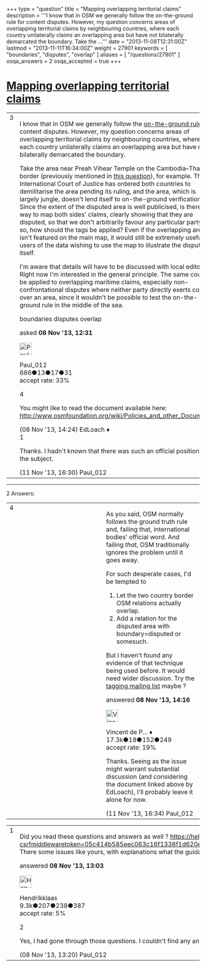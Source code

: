 +++
type = "question"
title = "Mapping overlapping territorial claims"
description = '''I know that in OSM we generally follow the on-the-ground rule for content disputes. However, my question concerns areas of overlapping territorial claims by neighbouring countries, where each country unilaterally claims an overlapping area but have not bilaterally demarcated the boundary.  Take the ...'''
date = "2013-11-08T12:31:00Z"
lastmod = "2013-11-11T16:34:00Z"
weight = 27901
keywords = [ "boundaries", "disputes", "overlap" ]
aliases = [ "/questions/27901" ]
osqa_answers = 2
osqa_accepted = true
+++

<div class="headNormal">

# [Mapping overlapping territorial claims](/questions/27901/mapping-overlapping-territorial-claims)

</div>

<div id="main-body">

<div id="askform">

<table id="question-table" style="width:100%;">
<colgroup>
<col style="width: 50%" />
<col style="width: 50%" />
</colgroup>
<tbody>
<tr>
<td style="width: 30px; vertical-align: top"><div class="vote-buttons">
<span id="post-27901-upvote" class="ajax-command post-vote up" rel="nofollow" title="I like this post (click again to cancel)"> </span>
<div id="post-27901-score" class="post-score" title="current number of votes">
3
</div>
<span id="post-27901-downvote" class="ajax-command post-vote down" rel="nofollow" title="I dont like this post (click again to cancel)"> </span> <span id="favorite-mark" class="ajax-command favorite-mark" rel="nofollow" title="mark/unmark this question as favorite (click again to cancel)"> </span>
<div id="favorite-count" class="favorite-count">
&#10;</div>
</div></td>
<td><div id="item-right">
<div class="question-body">
<p>I know that in OSM we generally follow the <a href="https://wiki.openstreetmap.org/wiki/Disputes#On_the_Ground_Rule">on-the-ground rule</a> for content disputes. However, my question concerns areas of overlapping territorial claims by neighbouring countries, where each country unilaterally claims an overlapping area but have not bilaterally demarcated the boundary.</p>
<p>Take the area near Preah Vihear Temple on the Cambodia–Thailand border (previously mentioned in <a href="/questions/22169/cambodian-borders-phu-quoc-and-preah-vihear">this question</a>), for example. The International Court of Justice has ordered both countries to demilitarise the area pending its ruling, and the area, which is largely jungle, doesn't lend itself to on-the-ground verification. Since the extent of the disputed area is well publicised, is there a way to map both sides' claims, clearly showing that they are disputed, so that we don't arbitrarily favour any particular party? If so, how should the tags be applied? Even if the overlapping area isn't featured on the main map, it would still be extremely useful for users of the data wishing to use the map to illustrate the dispute itself.</p>
<p>I'm aware that details will have to be discussed with local editors. Right now I'm interested in the general principle. The same could be applied to overlapping maritime claims, especially non-confrontational disputes where neither party directly exerts control over an area, since it wouldn't be possible to test the on-the-ground rule in the middle of the sea.</p>
</div>
<div id="question-tags" class="tags-container tags">
<span class="post-tag tag-link-boundaries" rel="tag" title="see questions tagged &#39;boundaries&#39;">boundaries</span> <span class="post-tag tag-link-disputes" rel="tag" title="see questions tagged &#39;disputes&#39;">disputes</span> <span class="post-tag tag-link-overlap" rel="tag" title="see questions tagged &#39;overlap&#39;">overlap</span>
</div>
<div id="question-controls" class="post-controls">
&#10;</div>
<div class="post-update-info-container">
<div class="post-update-info post-update-info-user">
<p>asked <strong>08 Nov '13, 12:31</strong></p>
<img src="https://secure.gravatar.com/avatar/3e4de1232f3377cc783012d889d0375c?s=32&amp;d=identicon&amp;r=g" class="gravatar" width="32" height="32" alt="Paul_012&#39;s gravatar image" />
<p><span>Paul_012</span><br />
<span class="score" title="686 reputation points">686</span><span title="13 badges"><span class="badge1">●</span><span class="badgecount">13</span></span><span title="17 badges"><span class="silver">●</span><span class="badgecount">17</span></span><span title="31 badges"><span class="bronze">●</span><span class="badgecount">31</span></span><br />
<span class="accept_rate" title="Rate of the user&#39;s accepted answers">accept rate:</span> <span title="Paul_012 has one accepted answer">33%</span></p>
</div>
</div>
<div id="comments-container-27901" class="comments-container">
<span id="27911"></span>
<div id="comment-27911" class="comment">
<div id="post-27911-score" class="comment-score">
4
</div>
<div class="comment-text">
<p>You might like to read the document available here: <a href="http://www.osmfoundation.org/wiki/Policies_and_other_Documents">http://www.osmfoundation.org/wiki/Policies_and_other_Documents</a></p>
</div>
<div id="comment-27911-info" class="comment-info">
<span class="comment-age">(08 Nov '13, 14:24)</span> <span class="comment-user userinfo">EdLoach ♦</span>
</div>
</div>
<span id="27975"></span>
<div id="comment-27975" class="comment">
<div id="post-27975-score" class="comment-score">
1
</div>
<div class="comment-text">
<p>Thanks. I hadn't known that there was such an official position on the subject.</p>
</div>
<div id="comment-27975-info" class="comment-info">
<span class="comment-age">(11 Nov '13, 16:30)</span> <span class="comment-user userinfo">Paul_012</span>
</div>
</div>
</div>
<div id="comment-tools-27901" class="comment-tools">
&#10;</div>
<div class="clear">
&#10;</div>
<div id="comment-27901-form-container" class="comment-form-container">
&#10;</div>
<div class="clear">
&#10;</div>
</div></td>
</tr>
</tbody>
</table>

------------------------------------------------------------------------

<div class="tabBar">

<span id="sort-top"></span>

<div class="headQuestions">

2 Answers:

</div>

</div>

<span id="27910"></span>

<div id="answer-container-27910" class="answer accepted-answer">

<table style="width:100%;">
<colgroup>
<col style="width: 50%" />
<col style="width: 50%" />
</colgroup>
<tbody>
<tr>
<td style="width: 30px; vertical-align: top"><div class="vote-buttons">
<span id="post-27910-upvote" class="ajax-command post-vote up" rel="nofollow" title="I like this post (click again to cancel)"> </span>
<div id="post-27910-score" class="post-score" title="current number of votes">
4
</div>
<span id="post-27910-downvote" class="ajax-command post-vote down" rel="nofollow" title="I dont like this post (click again to cancel)"> </span> <span class="accept-answer on" rel="nofollow" title="Paul_012 has selected this answer as the correct answer"> </span>
</div></td>
<td><div class="item-right">
<div class="answer-body">
<p>As you said, OSM normally follows the ground truth rule and, failing that, international bodies' official word. And failing <em>that</em>, OSM traditionally ignores the problem until it goes away.</p>
<p>For such desperate cases, I'd be tempted to</p>
<ol>
<li>Let the two country border OSM relations actually overlap.</li>
<li>Add a relation for the disputed area with boundary=disputed or somesuch.</li>
</ol>
<p>But I haven't found any evidence of that technique being used before. It would need wider discussion. Try the <a href="https://lists.openstreetmap.org/listinfo/tagging">tagging mailing list</a> maybe ?</p>
</div>
<div class="answer-controls post-controls">
&#10;</div>
<div class="post-update-info-container">
<div class="post-update-info post-update-info-user">
<p>answered <strong>08 Nov '13, 14:16</strong></p>
<img src="https://secure.gravatar.com/avatar/d20f86db9a6f03cb070e9fbaaf0b7228?s=32&amp;d=identicon&amp;r=g" class="gravatar" width="32" height="32" alt="Vincent%20de%20Phily&#39;s gravatar image" />
<p><span>Vincent de P... ♦</span><br />
<span class="score" title="17304 reputation points"><span>17.3k</span></span><span title="18 badges"><span class="badge1">●</span><span class="badgecount">18</span></span><span title="152 badges"><span class="silver">●</span><span class="badgecount">152</span></span><span title="249 badges"><span class="bronze">●</span><span class="badgecount">249</span></span><br />
<span class="accept_rate" title="Rate of the user&#39;s accepted answers">accept rate:</span> <span title="Vincent de Phily has 64 accepted answers">19%</span></p>
</div>
</div>
<div id="comments-container-27910" class="comments-container">
<span id="27976"></span>
<div id="comment-27976" class="comment">
<div id="post-27976-score" class="comment-score">
&#10;</div>
<div class="comment-text">
<p>Thanks. Seeing as the issue might warrant substantial discussion (and considering the document linked above by EdLoach), I'll probably leave it alone for now.</p>
</div>
<div id="comment-27976-info" class="comment-info">
<span class="comment-age">(11 Nov '13, 16:34)</span> <span class="comment-user userinfo">Paul_012</span>
</div>
</div>
</div>
<div id="comment-tools-27910" class="comment-tools">
&#10;</div>
<div class="clear">
&#10;</div>
<div id="comment-27910-form-container" class="comment-form-container">
&#10;</div>
<div class="clear">
&#10;</div>
</div></td>
</tr>
</tbody>
</table>

</div>

<span id="27903"></span>

<div id="answer-container-27903" class="answer">

<table style="width:100%;">
<colgroup>
<col style="width: 50%" />
<col style="width: 50%" />
</colgroup>
<tbody>
<tr>
<td style="width: 30px; vertical-align: top"><div class="vote-buttons">
<span id="post-27903-upvote" class="ajax-command post-vote up" rel="nofollow" title="I like this post (click again to cancel)"> </span>
<div id="post-27903-score" class="post-score" title="current number of votes">
1
</div>
<span id="post-27903-downvote" class="ajax-command post-vote down" rel="nofollow" title="I dont like this post (click again to cancel)"> </span>
</div></td>
<td><div class="item-right">
<div class="answer-body">
<p>Did you read these questions and answers as well ? <a href="https://help.openstreetmap.org/search/?csrfmiddlewaretoken=05c414b585eec063c16f1338f1d620e9&amp;q=disputed+borders&amp;Submit=Search&amp;t=question">https://help.openstreetmap.org/search/?csrfmiddlewaretoken=05c414b585eec063c16f1338f1d620e9&amp;q=disputed+borders&amp;Submit=Search&amp;t=question</a> There some issues like yours, with explanations what the guidance is for OSM.</p>
</div>
<div class="answer-controls post-controls">
&#10;</div>
<div class="post-update-info-container">
<div class="post-update-info post-update-info-user">
<p>answered <strong>08 Nov '13, 13:03</strong></p>
<img src="https://secure.gravatar.com/avatar/742e93034cd38ad243f7ab26f350b659?s=32&amp;d=identicon&amp;r=g" class="gravatar" width="32" height="32" alt="Hendrikklaas&#39;s gravatar image" />
<p><span>Hendrikklaas</span><br />
<span class="score" title="9286 reputation points"><span>9.3k</span></span><span title="207 badges"><span class="badge1">●</span><span class="badgecount">207</span></span><span title="238 badges"><span class="silver">●</span><span class="badgecount">238</span></span><span title="387 badges"><span class="bronze">●</span><span class="badgecount">387</span></span><br />
<span class="accept_rate" title="Rate of the user&#39;s accepted answers">accept rate:</span> <span title="Hendrikklaas has 39 accepted answers">5%</span></p>
</div>
</div>
<div id="comments-container-27903" class="comments-container">
<span id="27904"></span>
<div id="comment-27904" class="comment">
<div id="post-27904-score" class="comment-score">
2
</div>
<div class="comment-text">
<p>Yes, I had gone through those questions. I couldn't find any answers directly relevant to my question, though.</p>
</div>
<div id="comment-27904-info" class="comment-info">
<span class="comment-age">(08 Nov '13, 13:20)</span> <span class="comment-user userinfo">Paul_012</span>
</div>
</div>
</div>
<div id="comment-tools-27903" class="comment-tools">
&#10;</div>
<div class="clear">
&#10;</div>
<div id="comment-27903-form-container" class="comment-form-container">
&#10;</div>
<div class="clear">
&#10;</div>
</div></td>
</tr>
</tbody>
</table>

</div>

<div class="paginator-container-left">

</div>

</div>

</div>

